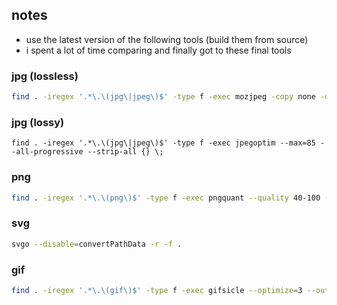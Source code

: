 ## notes
- use the latest version of the following tools (build them from source)
- i spent a lot of time comparing and finally got to these final tools

### jpg (lossless)
```sh
find . -iregex '.*\.\(jpg\|jpeg\)$' -type f -exec mozjpeg -copy none -optimize -progressive -outfile {} -verbose {} \;
```

### jpg (lossy)
```
find . -iregex '.*\.\(jpg\|jpeg\)$' -type f -exec jpegoptim --max=85 --all-progressive --strip-all {} \;
```

### png
```sh
find . -iregex '.*\.\(png\)$' -type f -exec pngquant --quality 40-100 --strip --verbose --skip-if-larger --output {} --force {} \;
```

### svg
```sh
svgo --disable=convertPathData -r -f .
```

### gif
```sh
find . -iregex '.*\.\(gif\)$' -type f -exec gifsicle --optimize=3 --output {} --verbose {} \;
```